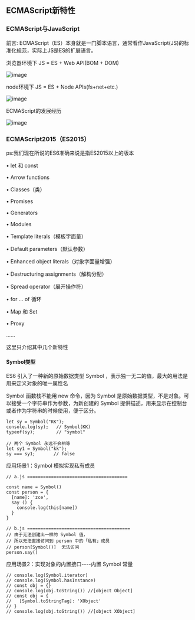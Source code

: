 ## ECMAScript新特性

### ECMAScript与JavaScript

前言: ECMAScript（ES）本身就是一门脚本语言，通常看作JavaScript(JS)的标准化规范，实际上JS是ES的扩展语言。

浏览器环境下 JS = ES + Web API(BOM + DOM)

![image](https://user-images.githubusercontent.com/37037802/126583500-895bf3d5-cb20-41a2-bc20-96bafab88e9c.png)

node环境下 JS = ES + Node APIs(fs+net+etc.)

![image](https://user-images.githubusercontent.com/37037802/126583872-8b7e1f28-66e5-46db-9084-c41d229fc4d2.png)

ECMAScript的发展经历

![image](https://user-images.githubusercontent.com/37037802/126586607-b90db8fe-3984-4f31-8e2f-cf191e7442b0.png)

### ECMAScript2015（ES2015）

ps:我们现在所说的ES6准确来说是指ES2015以上的版本

• let 和 const

• Arrow functions

• Classes（类）

• Promises

• Generators

• Modules

• Template literals（模板字⾯量）

• Default parameters（默认参数）

• Enhanced object literals（对象字⾯量增强）

• Destructuring assignments（解构分配）

• Spread operator（展开操作符）

• for ... of 循环

• Map 和 Set

• Proxy

  ......
  
  这里只介绍其中几个新特性
  
  #### Symbol类型
  
  ES6 引入了一种新的原始数据类型 Symbol ，表示独一无二的值，最大的用法是用来定义对象的唯一属性名
  
  Symbol 函数栈不能用 new 命令，因为 Symbol 是原始数据类型，不是对象。可以接受一个字符串作为参数，为新创建的 Symbol 提供描述，用来显示在控制台或者作为字符串的时候使用，便于区分。
  
  ```
  let sy = Symbol("KK");
  console.log(sy);   // Symbol(KK)
  typeof(sy);        // "symbol"
 
  // 两个 Symbol 永远不会相等
  let sy1 = Symbol("kk"); 
  sy === sy1;       // false
  ```
  
  应用场景1：Symbol 模拟实现私有成员
  
  ```
  // a.js ======================================
  
  const name = Symbol()
  const person = {
    [name]: 'zce',
    say () {
      console.log(this[name])
    }
  }
  
// b.js =======================================  
// 由于无法创建出一样的 Symbol 值，
// 所以无法直接访问到 person 中的「私有」成员
// person[Symbol()]  无法访问
  person.say()
  ```
  
  应用场景2：实现对象的内置接口----内置 Symbol 常量
  
  ```
  // console.log(Symbol.iterator)
  // console.log(Symbol.hasInstance)
  // const obj = {}
  // console.log(obj.toString()) //[object Object]
  // const obj = {
  //   [Symbol.toStringTag]: 'XObject'
  // }
  // console.log(obj.toString()) //[object XObject]
  ```
